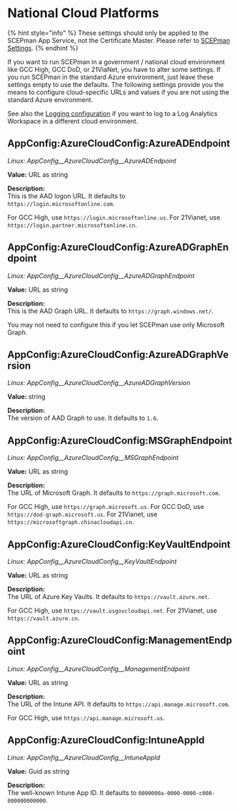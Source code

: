 # National Cloud Platforms

{% hint style="info" %}
These settings should only be applied to the SCEPman App Service, not the Certificate Master. Please refer to [SCEPman Settings](../).
{% endhint %}

If you want to run SCEPman in a government / national cloud environment like GCC High, GCC DoD, or 21ViaNet, you have to alter some settings. If you run SCEPman in the standard Azure environment, just leave these settings empty to use the defaults. The following settings provide you the means to configure cloud-specific URLs and values if you are not using the standard Azure environment.

See also the [Logging configuration](../../application-settings-1/logging.md#appconfig-loggingconfig-azureofferingdomain) if you want to log to a Log Analytics Workspace in a different cloud environment.

## AppConfig:AzureCloudConfig:AzureADEndpoint

_Linux: AppConfig\_\_AzureCloudConfig\_\_AzureADEndpoint_

**Value:** URL as string

**Description:**\
This is the AAD logon URL. It defaults to `https://login.microsoftonline.com`.

For GCC High, use `https://login.microsoftonline.us`. For 21Vianet, use `https://login.partner.microsoftonline.cn`.

## AppConfig:AzureCloudConfig:AzureADGraphEndpoint

_Linux: AppConfig\_\_AzureCloudConfig\_\_AzureADGraphEndpoint_

**Value:** URL as string

**Description:**\
This is the AAD Graph URL. It defaults to `https://graph.windows.net/`.

You may not need to configure this if you let SCEPman use only Microsoft Graph.

## AppConfig:AzureCloudConfig:AzureADGraphVersion

_Linux: AppConfig\_\_AzureCloudConfig\_\_AzureADGraphVersion_

**Value:** string

**Description:**\
The version of AAD Graph to use. It defaults to `1.6`.

## AppConfig:AzureCloudConfig:MSGraphEndpoint

_Linux: AppConfig\_\_AzureCloudConfig\_\_MSGraphEndpoint_

**Value:** URL as string

**Description:**\
The URL of Microsoft Graph. It defaults to `https://graph.microsoft.com`.

For GCC High, use `https://graph.microsoft.us`. For GCC DoD, use `https://dod-graph.microsoft.us`. For 21Vianet, use `https://microsoftgraph.chinacloudapi.cn`.

## AppConfig:AzureCloudConfig:KeyVaultEndpoint

_Linux: AppConfig\_\_AzureCloudConfig\_\_KeyVaultEndpoint_

**Value:** URL as string

**Description:**\
The URL of Azure Key Vaults. It defaults to `https://vault.azure.net`.

For GCC High, use `https://vault.usgovcloudapi.net`. For 21Vianet, use `https://vault.azure.cn`.

## AppConfig:AzureCloudConfig:ManagementEndpoint

_Linux: AppConfig\_\_AzureCloudConfig\_\_ManagementEndpoint_

**Value:** URL as string

**Description:**\
The URL of the Intune API. It defaults to `https://api.manage.microsoft.com`.

For GCC High, use `https://api.manage.microsoft.us`.

## AppConfig:AzureCloudConfig:IntuneAppId

_Linux: AppConfig\_\_AzureCloudConfig\_\_IntuneAppId_

**Value:** Guid as string

**Description:**\
The well-known Intune App ID. It defaults to `0000000a-0000-0000-c000-000000000000`.

